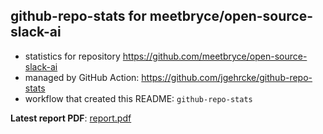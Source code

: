 ## github-repo-stats for meetbryce/open-source-slack-ai

- statistics for repository https://github.com/meetbryce/open-source-slack-ai
- managed by GitHub Action: https://github.com/jgehrcke/github-repo-stats
- workflow that created this README: `github-repo-stats`

**Latest report PDF**: [report.pdf](https://github.com/meetbryce/open-source-slack-ai--gh-stats/raw/github-repo-stats/meetbryce/open-source-slack-ai/latest-report/report.pdf)

